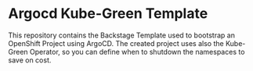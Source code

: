 # Argocd Kube-Green Template

This repository contains the Backstage Template used to bootstrap an OpenShift Project using ArgoCD. The created project uses also the Kube-Green Operator, so you can define when to shutdown the namespaces to save on cost.